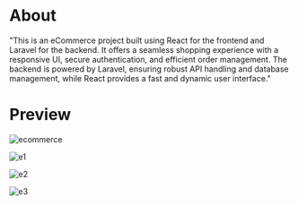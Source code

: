 # About
"This is an eCommerce project built using React for the frontend and Laravel for the backend. It offers a seamless shopping experience with a responsive UI, secure authentication, and efficient order management. The backend is powered by Laravel, ensuring robust API handling and database management, while React provides a fast and dynamic user interface."


# Preview
![ecommerce](https://github.com/user-attachments/assets/df9f451e-3607-4038-8351-1c74b87a2be1)

![e1](https://github.com/user-attachments/assets/26a45cd2-1cc2-4c1b-aa90-f5671543a51a)

![e2](https://github.com/user-attachments/assets/58a7c8e4-fc68-4029-b255-e3d132d9610d)

![e3](https://github.com/user-attachments/assets/dde2b467-e189-4afb-95be-0312ac36353c)

